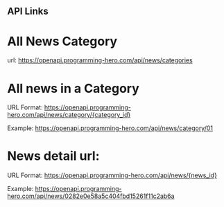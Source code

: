 ## API Links

# All News Category

url: https://openapi.programming-hero.com/api/news/categories

# All news in a Category

URL Format: https://openapi.programming-hero.com/api/news/category/{category_id}

Example: https://openapi.programming-hero.com/api/news/category/01

# News detail url:

URL Format: https://openapi.programming-hero.com/api/news/{news_id}

Example: https://openapi.programming-hero.com/api/news/0282e0e58a5c404fbd15261f11c2ab6a
